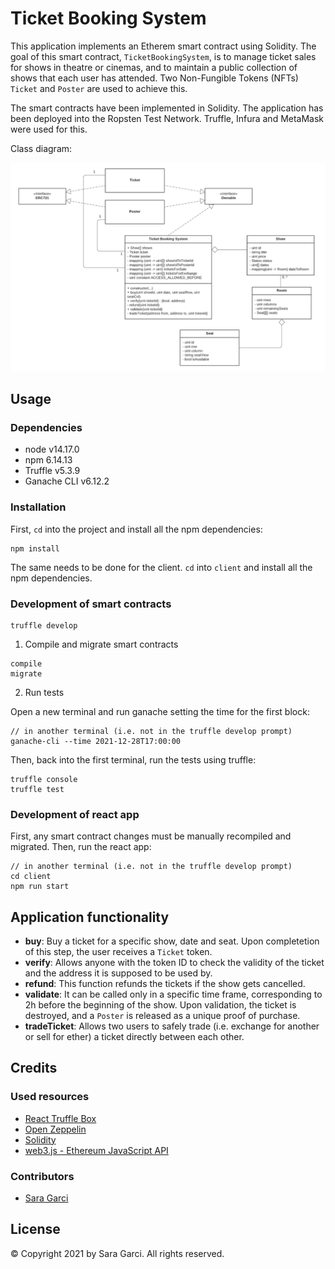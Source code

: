 # Ticket Booking System

This application implements an Etherem smart contract using Solidity. The goal of this smart contract, `TicketBookingSystem`, is to manage ticket sales for shows in theatre or cinemas, and to maintain a public collection of shows that each user has attended. Two Non-Fungible Tokens (NFTs) `Ticket` and `Poster` are used to achieve this.

The smart contracts have been implemented in Solidity.
The application has been deployed into the Ropsten Test Network. Truffle, Infura and MetaMask were used for this.

Class diagram:

<p align="center">
  <img src="images/ClassDiagram.png"/>
</p>

## Usage

### Dependencies
* node v14.17.0
* npm 6.14.13
* Truffle v5.3.9
* Ganache CLI v6.12.2

### Installation
First, `cd` into the project and install all the npm dependencies:
```
npm install
```
The same needs to be done for the client. `cd` into `client` and install all the npm dependencies.

### Development of smart contracts
```
truffle develop
```

1. Compile and migrate smart contracts
```
compile
migrate
```

2. Run tests

Open a new terminal and run ganache setting the time for the first block:
```
// in another terminal (i.e. not in the truffle develop prompt)
ganache-cli --time 2021-12-28T17:00:00
```

Then, back into the first terminal, run the tests using truffle:
```
truffle console
truffle test
```

### Development of react app
First, any smart contract changes must be manually recompiled and migrated.
Then, run the react app:
```
// in another terminal (i.e. not in the truffle develop prompt)
cd client
npm run start
```

## Application functionality

* **buy**: Buy a ticket for a specific show, date and seat. Upon completetion of this step, the user receives a `Ticket` token.
* **verify**: Allows anyone with the token ID to check the validity of the ticket and the address it is supposed to be used by.
* **refund**: This function refunds the tickets if the show gets cancelled.
* **validate**: It can be called only in a specific time frame, corresponding to 2h before the beginning of the show. Upon validation, the ticket is destroyed, and a `Poster` is released as a unique proof of purchase.
* **tradeTicket**: Allows two users to safely trade (i.e. exchange for another or sell for ether) a ticket directly between each other.

## Credits

### Used resources

* [React Truffle Box](https://trufflesuite.com/boxes/react/)
* [Open Zeppelin](https://docs.openzeppelin.com/)
* [Solidity](https://docs.soliditylang.org/en/latest/)
* [web3.js - Ethereum JavaScript API](https://web3js.readthedocs.io/en/v1.7.3/)

### Contributors

* [Sara Garci](s@saragarci.com)

## License

© Copyright 2021 by Sara Garci. All rights reserved.
